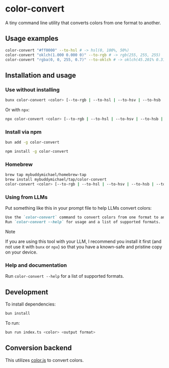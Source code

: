 # color-convert

A tiny command line utility that converts colors from one format to another.

## Usage examples

```bash
color-convert "#ff0000" --to-hsl # -> hsl(0, 100%, 50%)
color-convert "oklch(1.000 0.000 0)" --to-rgb # -> rgb(255, 255, 255)
color-convert "rgba(0, 0, 255, 0.7)" --to-oklch # -> oklch(45.201% 0.31321 264.05 / 0.7)
```

## Installation and usage

### Use without installing
```bash
bunx color-convert <color> [--to-rgb | --to-hsl | --to-hsv | --to-hsb | --to-hwb | --to-oklab | --to-oklch]
```
Or with `npx`:
```bash
npx color-convert <color> [--to-rgb | --to-hsl | --to-hsv | --to-hsb | --to-hwb | --to-oklab | --to-oklch]
```

### Install via npm
```bash
bun add -g color-convert
```
```bash
npm install -g color-convert
```

### Homebrew
```bash
brew tap mybuddymichael/homebrew-tap
brew install mybuddymichael/tap/color-convert
color-convert <color> [--to-rgb | --to-hsl | --to-hsv | --to-hsb | --to-hwb | --to-oklab | --to-oklch]
```

### Using from LLMs

Put something like this in your prompt file to help LLMs convert colors:

```markdown
Use the `color-convert` command to convert colors from one format to another.
Run `color-convert --help` for usage and a list of supported formats.
```

> [!NOTE]
> If you are using this tool with your LLM, I recommend you install it first (and not use it with `bunx` or `npx`) so that you have a known-safe and pristine copy on your device.

### Help and documentation

Run `color-convert --help` for a list of supported formats.

## Development

To install dependencies:

```bash
bun install
```

To run:

```bash
bun run index.ts <color> <output format>
```

## Conversion backend

This utilizes [color.js](https://colorjs.io/) to convert colors.

